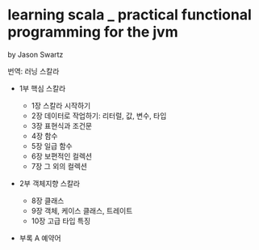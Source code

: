 # learning scala _ practical functional programming for the jvm

by Jason Swartz

번역: 러닝 스칼라


* 1부 핵심 스칼라
    * 1장 스칼라 시작하기
    * 2장 데이터로 작업하기: 리터럴, 값, 변수, 타입
    * 3장 표현식과 조건문
    * 4장 함수
    * 5장 일급 함수
    * 6장 보편적인 컬렉션
    * 7장 그 외의 컬렉션

* 2부 객체지향 스칼라
    * 8장 클래스
    * 9장 객체, 케이스 클래스, 트레이트
    * 10장 고급 타입 특징
* 부록 A 예약어